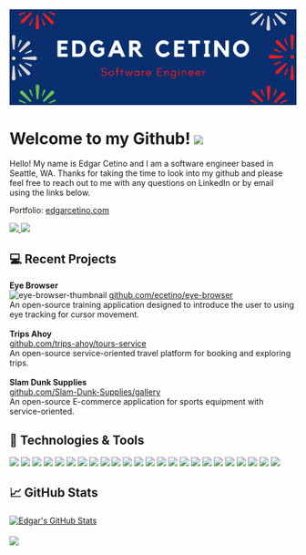 <img src='./banner.png'> 

# Welcome to my Github! <img src="https://raw.githubusercontent.com/MartinHeinz/MartinHeinz/master/wave.gif" width="30px">

Hello! My name is Edgar Cetino and I am a software engineer based in Seattle, WA. Thanks for taking the time to look into my github and please feel free to reach out to me with any questions on LinkedIn or by email using the links below.

Portfolio: [edgarcetino.com](https://www.edgarcetino.com/)

<!-- LinkedIn Contact -->
<a href="https://www.linkedin.com/in/ecetino/" target="_blank">
  <img src="https://img.shields.io/badge/-Edgar%20Cetino-blue?style=for-the-badge&logo=Linkedin&logoColor=white"/>
</a>
  
<!--   Email -->
<a href="mailto:1cetino.e@gmail.com">
  <img src="https://img.shields.io/badge/EMAIL-1cetino.e%40gmail.com-1152ba?style=for-the-badge"/>
</a>

## &#x1f4bb; Recent Projects 

<b>Eye Browser</b><br/>
<img src='https://my-misc-items.s3-us-west-1.amazonaws.com/eye-browser-thumbnail' alt='eye-browser-thumbnail' />
[github.com/ecetino/eye-browser](https://github.com/ecetino/eye-browser)<br/>
An open-source training application designed to introduce the user to using eye tracking for cursor movement.<br/>
<br/>
<b>Trips Ahoy</b><br/>
[github.com/trips-ahoy/tours-service](https://github.com/trips-ahoy/tours-service)<br/>
An open-source service-oriented travel platform for booking and exploring trips.<br/>
<br/>
<b>Slam Dunk Supplies</b><br/>
[github.com/Slam-Dunk-Supplies/gallery](https://github.com/Slam-Dunk-Supplies/gallery)<br/>
An open-source E-commerce application for sports equipment with service-oriented.<br/>

## 🔧 Technologies & Tools
![](https://img.shields.io/badge/Language-JavaScript-informational?style=flat&logo=javascript&logoColor=white&color=1152ba)
![](https://img.shields.io/badge/Language-HTML5-informational?style=flat&logo=html5&logoColor=white&color=1152ba)
![](https://img.shields.io/badge/Language-CSS3-informational?style=flat&logo=css3&logoColor=white&color=1152ba)
![](https://img.shields.io/badge/Language-SASS-informational?style=flat&logo=sass3&logoColor=white&color=1152ba)
![](https://img.shields.io/badge/Shell-Bash-informational?style=flat&logo=gnu-bash&logoColor=white&color=1152ba)
![](https://img.shields.io/badge/Tools-React-informational?style=flat&logo=react&logoColor=white&color=1152ba)
![](https://img.shields.io/badge/Tools-Redux-informational?style=flat&logo=redux&logoColor=white&color=1152ba)
![](https://img.shields.io/badge/Tools-Node.js-informational?style=flat&logo=node.js&logoColor=white&color=1152ba)
![](https://img.shields.io/badge/Tools-Webpack-informational?style=flat&logo=webpack&logoColor=white&color=1152ba)
![](https://img.shields.io/badge/Tools-Babel-informational?style=flat&logo=babel&logoColor=white&color=1152ba)
![](https://img.shields.io/badge/Tools-Postman-informational?style=flat&logo=postman&logoColor=white&color=1152ba)
![](https://img.shields.io/badge/Tools-jQuery-informational?style=flat&logo=jquery&logoColor=white&color=1152ba)
![](https://img.shields.io/badge/Tools-Styled_Components-informational?style=flat&logo=styled-components&logoColor=white&color=1152ba)
![](https://img.shields.io/badge/Tools-Trello-informational?style=flat&logo=trello&logoColor=white&color=1152ba)
![](https://img.shields.io/badge/Tools-VS_Code-informational?style=flat&logo=visual-studio-code&logoColor=white&color=1152ba)
![](https://img.shields.io/badge/Tools-NGINX-informational?style=flat&logo=nginx&logoColor=white&color=1152ba)
![](https://img.shields.io/badge/Tools-Docker-informational?style=flat&logo=docker&logoColor=white&color=1152ba)
![](https://img.shields.io/badge/Tools-Amazon_AWS-informational?style=flat&logo=amazon-aws&logoColor=white&color=1152ba)
![](https://img.shields.io/badge/Database-PostgreSQL-informational?style=flat&logo=postgresql&logoColor=white&color=1152ba)
![](https://img.shields.io/badge/Database-MongoDB-informational?style=flat&logo=mongodb&logoColor=white&color=1152ba)
![](https://img.shields.io/badge/Database-MySQL-informational?style=flat&logo=mysql&logoColor=white&color=1152ba)
![](https://img.shields.io/badge/Testing-Jest-informational?style=flat&logo=jest&logoColor=white&color=1152ba)
![](https://img.shields.io/badge/Testing-Mocha-informational?style=flat&logo=mocha&logoColor=white&color=1152ba)
![](https://img.shields.io/badge/Testing-New_Relic-informational?style=flat&logo=new-relic&logoColor=white&color=1152ba)

## &#x1f4c8; GitHub Stats

<a href="https://github.com/ecetino/ecetino">
  <img align="center" src="https://github-readme-stats.vercel.app/api?username=ecetino&show_icons=true&line_height=27&count_private=true&title_color=1152ba&text_color=000&icon_color=1152ba&bg_color=ffffff" alt="Edgar's GitHub Stats" />
</a>
<br/>
<br/>
<a href="https://github.com/ecetino/ecetino">
  <img align="center" src="https://github-readme-stats.vercel.app/api/top-langs/?username=ecetino&layout=compact&hide=java,html&title_color=1152ba&text_color=000&icon_color=1152ba&bg_color=ffffff" />
</a>
